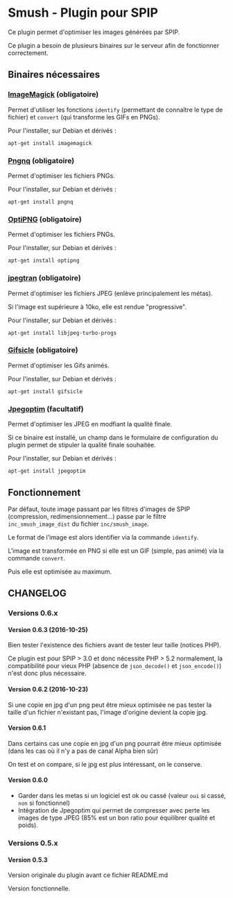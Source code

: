 # Smush - Plugin pour SPIP

Ce plugin permet d'optimiser les images générées par SPIP.

Ce plugin a besoin de plusieurs binaires sur le serveur afin de fonctionner correctement.

## Binaires nécessaires

### [ImageMagick](http://www.imagemagick.org/) (obligatoire)

Permet d'utiliser les fonctions `identify` (permettant de connaître le type de fichier) et `convert` (qui transforme les GIFs en PNGs).

Pour l'installer, sur Debian et dérivés :

`apt-get install imagemagick`

### [Pngnq](http://pngnq.sourceforge.net/) (obligatoire)

Permet d'optimiser les fichiers PNGs.

Pour l'installer, sur Debian et dérivés :

`apt-get install pngnq`

### [OptiPNG](http://optipng.sourceforge.net/) (obligatoire)

Permet d'optimiser les fichiers PNGs.

Pour l'installer, sur Debian et dérivés :

`apt-get install optipng`

### [jpegtran](http://jpegclub.org/jpegtran/) (obligatoire)

Permet d'optimiser les fichiers JPEG (enlève principalement les métas).

Si l'image est supérieure à 10ko, elle est rendue "progressive".

Pour l'installer, sur Debian et dérivés : 

`apt-get install libjpeg-turbo-progs`

### [Gifsicle](https://www.lcdf.org/gifsicle/) (obligatoire)

Permet d'optimiser les Gifs animés.

Pour l'installer, sur Debian et dérivés : 

`apt-get install gifsicle`

### [Jpegoptim](https://github.com/tjko/jpegoptim) (facultatif)

Permet d'optimiser les JPEG en modfiant la qualité finale.

Si ce binaire est installé, un champ dans le formulaire de configuration du plugin permet de stipuler la qualité finale souhaitée.

Pour l'installer, sur Debian et dérivés : 

`apt-get install jpegoptim`

## Fonctionnement

Par défaut, toute image passant par les filtres d'images de SPIP (compression, redimensionnement…) passe par le filtre `inc_smush_image_dist` du fichier `inc/smush_image`.

Le format de l'image est alors identifier via la commande `identify`.

L'image est transformée en PNG si elle est un GIF (simple, pas animé) via la commande `convert`.

Puis elle est optimisée au maximum.

## CHANGELOG

### Versions 0.6.x

#### Version 0.6.3 (2016-10-25)

Bien tester l'existence des fichiers avant de tester leur taille (notices PHP).

Ce plugin est pour SPIP > 3.0 et donc nécessite PHP > 5.2 normalement, la compatibilité pour vieux PHP (absence de `json_decode()` et `json_encode()`) n'est donc plus nécessaire.

#### Version 0.6.2 (2016-10-23)

Si une copie en jpg d'un png peut être mieux optimisée ne pas tester la taille d'un fichier n'existant pas, l'image d'origine devient la copie jpg.

#### Version 0.6.1

Dans certains cas une copie en jpg d'un png pourrait être mieux optimisée (dans les cas où il n'y a pas de canal Alpha bien sûr)

On test et on compare, si le jpg est plus intéressant, on le conserve.

#### Version 0.6.0

* Garder dans les metas si un logiciel est ok ou cassé (valeur `oui` si cassé, `non` si fonctionnel)
* Intégration de Jpegoptim qui permet de compresser avec perte les images de type JPEG (85% est un bon ratio pour équilibrer qualité et poids).

### Versions 0.5.x

#### Version 0.5.3

Version originale du plugin avant ce fichier README.md

Version fonctionnelle.